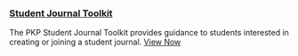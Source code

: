 
### [Student Journal Toolkit](/student-toolkit/en)

The PKP Student Journal Toolkit provides guidance to students interested in creating or joining a student journal. [View Now](/student-toolkit/en)
